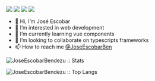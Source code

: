 [![](https://img.shields.io/badge/LinkedIn-JoseEscobar-blue)](https://www.linkedin.com/in/joseescobarben/)
[![](https://img.shields.io/badge/Twitter-JoseEscobar-blue)](https://t.me/https://twitter.com/JoseEscobarBen)
[![](https://img.shields.io/badge/CodePen-JoseEscobar-brightgreen)](https://codepen.io/JoseEscobar/)
<a href="https://github.com/JoseEscobarBendezu">
   <img src="https://komarev.com/ghpvc/?username=JoseEscobarBendezu">
</a>

- 👋 Hi, I’m José Escobar
- 👀 I’m interested in web development
- 🌱 I’m currently learning vue components
- 💞️ I’m looking to collaborate on typescripts frameworks
- 📫 How to reach me [@JoseEscobarBen](https://twitter.com/JoseEscobarBen)


<p><img src="https://github-readme-stats.vercel.app/api?username=JoseEscobarBendezu&show_icons=true&theme=gruvbox&count_private=true)" alt="JoseEscobarBendezu :: Stats" /></p>
<p><img src="https://github-readme-stats.vercel.app/api/top-langs/?username=JoseEscobarBendezu&langs_count=10&theme=tokyonight&layout=compact" alt="JoseEscobarBendezu :: Top Langs" /></p>



<!---
JoseEscobarBendezu/JoseEscobarBendezu is a ✨ special ✨ repository because its `README.md` (this file) appears on your GitHub profile.
You can click the Preview link to take a look at your changes.
--->
